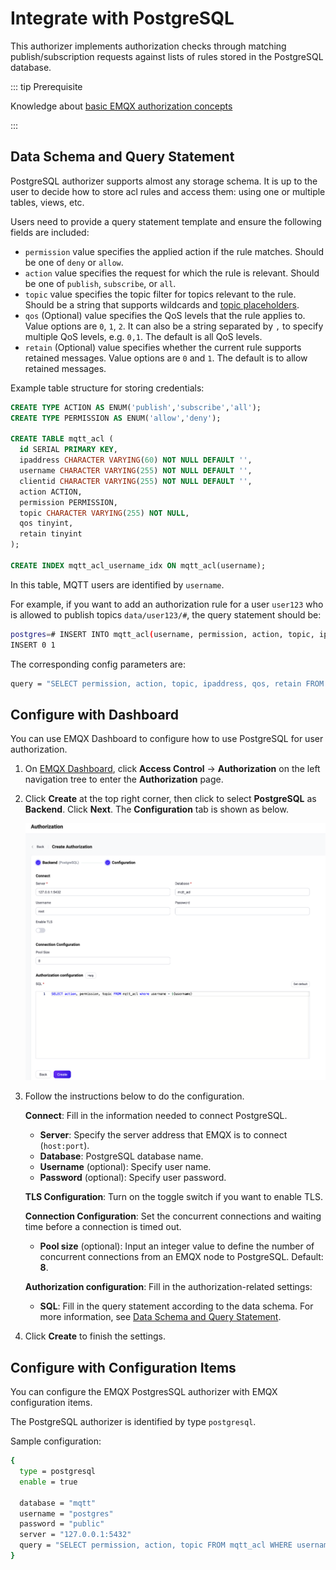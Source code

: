 # Integrate with PostgreSQL

This authorizer implements authorization checks through matching publish/subscription requests against lists of rules stored in the PostgreSQL database.

::: tip Prerequisite

Knowledge about [basic EMQX authorization concepts](./authz.md)

:::

## Data Schema and Query Statement

PostgreSQL authorizer supports almost any storage schema. It is up to the user to decide how to store acl rules and access them: using one or multiple tables, views, etc.

Users need to provide a query statement template and ensure the following fields are included:
* `permission` value specifies the applied action if the rule matches. Should be one of `deny` or `allow`.
* `action` value specifies the request for which the rule is relevant. Should be one of `publish`, `subscribe`, or `all`.
* `topic` value specifies the topic filter for topics relevant to the rule. Should be a string that supports wildcards and [topic placeholders](./authz.md#topic-placeholders).
* `qos` (Optional) value specifies the QoS levels that the rule applies to. Value options are `0`, `1`, `2`. It can also be a string separated by `,` to specify multiple QoS levels, e.g. `0,1`. The default is all QoS levels.
* `retain` (Optional) value specifies whether the current rule supports retained messages. Value options are `0` and `1`. The default is to allow retained messages.

Example table structure for storing credentials:

```sql
CREATE TYPE ACTION AS ENUM('publish','subscribe','all');
CREATE TYPE PERMISSION AS ENUM('allow','deny');

CREATE TABLE mqtt_acl (
  id SERIAL PRIMARY KEY,
  ipaddress CHARACTER VARYING(60) NOT NULL DEFAULT '',
  username CHARACTER VARYING(255) NOT NULL DEFAULT '',
  clientid CHARACTER VARYING(255) NOT NULL DEFAULT '',
  action ACTION,
  permission PERMISSION,
  topic CHARACTER VARYING(255) NOT NULL,
  qos tinyint,
  retain tinyint
);

CREATE INDEX mqtt_acl_username_idx ON mqtt_acl(username);
```

In this table, MQTT users are identified by `username`.

For example, if you want to add an authorization rule for a user `user123` who is allowed to publish topics `data/user123/#`, the query statement should be:

```bash
postgres=# INSERT INTO mqtt_acl(username, permission, action, topic, ipaddress) VALUES ('user123', 'allow', 'publish', 'data/user123/#', '127.0.0.1');
INSERT 0 1
```

The corresponding config parameters are:
```bash
query = "SELECT permission, action, topic, ipaddress, qos, retain FROM mqtt_acl WHERE username = ${username} and ipaddress = ${peerhost}"
```

## Configure with Dashboard

You can use EMQX Dashboard to configure how to use PostgreSQL for user authorization.

1. On [EMQX Dashboard](http://127.0.0.1:18083/#/authentication), click **Access Control** -> **Authorization** on the left navigation tree to enter the **Authorization** page. 

2. Click **Create** at the top right corner, then click to select **PostgreSQL** as **Backend**. Click **Next**. The **Configuration** tab is shown as below.

   <img src="./assets/authz-PostgreSQL_ee.png" alt="authz-PostgreSQL_ee" style="zoom:67%;" />

3. Follow the instructions below to do the configuration.

   **Connect**: Fill in the information needed to connect PostgreSQL.

   - **Server**: Specify the server address that EMQX is to connect (`host:port`).
   - **Database**: PostgreSQL database name.
   - **Username** (optional): Specify user name. 
   - **Password** (optional): Specify user password. 

   **TLS Configuration**: Turn on the toggle switch if you want to enable TLS. 

   **Connection Configuration**: Set the concurrent connections and waiting time before a connection is timed out.

   - **Pool size** (optional): Input an integer value to define the number of concurrent connections from an EMQX node to PostgreSQL. Default: **8**. 

   **Authorization configuration**: Fill in the authorization-related settings:

   - **SQL**: Fill in the query statement according to the data schema. For more information, see [Data Schema and Query Statement](#data-schema-and-query-statement). 

4. Click **Create** to finish the settings.

## Configure with Configuration Items

You can configure the EMQX PostgresSQL authorizer with EMQX configuration items.

The PostgreSQL authorizer is identified by type `postgresql`. <!--For detailed configuration, see [authz:postgresql](../../configuration/configuration-manual.html#authz:postgresql).-->

Sample configuration:

```bash
{
  type = postgresql
  enable = true

  database = "mqtt"
  username = "postgres"
  password = "public"
  server = "127.0.0.1:5432"
  query = "SELECT permission, action, topic FROM mqtt_acl WHERE username = ${username}"
}
```

